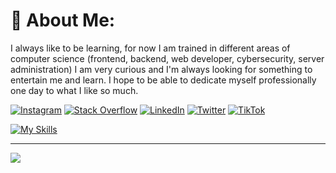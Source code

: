 # 💫 About Me:
I always like to be learning, for now I am trained in different areas of computer science (frontend, backend, web developer, cybersecurity, server administration) I am very curious and I'm always looking for something to entertain me and learn. I hope to be able to dedicate myself professionally one day to what I like so much.

[![Instagram](https://img.shields.io/badge/Instagram-%23E4405F.svg?logo=Instagram&logoColor=white)](https://instagram.com/_sebascm_)
[![Stack Overflow](https://img.shields.io/badge/-Stackoverflow-FE7A16?logo=stack-overflow&logoColor=white)](https://stackoverflow.com/users/22866536)
[![LinkedIn](https://img.shields.io/badge/LinkedIn-%230077B5.svg?logo=linkedin&logoColor=white)](https://linkedin.com/in/sebascm)
[![Twitter](https://img.shields.io/badge/Twitter-%231DA1F2.svg?logo=Twitter&logoColor=white)](https://twitter.com/_sebascm_) 
[![TikTok](https://img.shields.io/badge/TikTok-%23000000.svg?logo=TikTok&logoColor=white)](https://tiktok.com/@__sebascm__)

[![My Skills](https://skillicons.dev/icons?i=html,css,js,py,php,powershell,bash,react,laravel,nodejs,wordpress,mysql,mongodb,firebase,netlify,docker,aws,azure,git,figma,vscode,atom)](https://skillicons.dev)

---
[![](https://visitcount.itsvg.in/api?id=sebascm-dev&icon=0&color=3)](https://visitcount.itsvg.in)
